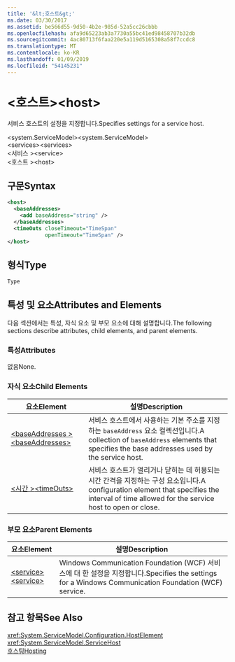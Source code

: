 ```yaml
---
title: '&lt;호스트&gt;'
ms.date: 03/30/2017
ms.assetid: be566d55-9d50-4b2e-985d-52a5cc26cbbb
ms.openlocfilehash: afa9d65223ab3a7730a55bc41ed98458707b32db
ms.sourcegitcommit: 4ac80713f6faa220e5a119d5165308a58f7ccdc8
ms.translationtype: MT
ms.contentlocale: ko-KR
ms.lasthandoff: 01/09/2019
ms.locfileid: "54145231"
---
```

# <a name="lthostgt"></a><span data-ttu-id="227ce-102">&lt;호스트&gt;</span><span class="sxs-lookup"><span data-stu-id="227ce-102">&lt;host&gt;</span></span>
<span data-ttu-id="227ce-103">서비스 호스트의 설정을 지정합니다.</span><span class="sxs-lookup"><span data-stu-id="227ce-103">Specifies settings for a service host.</span></span>  
  
 <span data-ttu-id="227ce-104">\<system.ServiceModel></span><span class="sxs-lookup"><span data-stu-id="227ce-104">\<system.ServiceModel></span></span>  
<span data-ttu-id="227ce-105">\<services></span><span class="sxs-lookup"><span data-stu-id="227ce-105">\<services></span></span>  
<span data-ttu-id="227ce-106">\<서비스 ></span><span class="sxs-lookup"><span data-stu-id="227ce-106">\<service></span></span>  
<span data-ttu-id="227ce-107">\<호스트 ></span><span class="sxs-lookup"><span data-stu-id="227ce-107">\<host></span></span>  
  
## <a name="syntax"></a><span data-ttu-id="227ce-108">구문</span><span class="sxs-lookup"><span data-stu-id="227ce-108">Syntax</span></span>  
  
```xml  
<host>
  <baseAddresses>
    <add baseAddress="string" />
  </baseAddresses>
  <timeOuts closeTimeout="TimeSpan"
            openTimeout="TimeSpan" />
</host>
```  
  
## <a name="type"></a><span data-ttu-id="227ce-109">형식</span><span class="sxs-lookup"><span data-stu-id="227ce-109">Type</span></span>  
 `Type`  
  
## <a name="attributes-and-elements"></a><span data-ttu-id="227ce-110">특성 및 요소</span><span class="sxs-lookup"><span data-stu-id="227ce-110">Attributes and Elements</span></span>  
 <span data-ttu-id="227ce-111">다음 섹션에서는 특성, 자식 요소 및 부모 요소에 대해 설명합니다.</span><span class="sxs-lookup"><span data-stu-id="227ce-111">The following sections describe attributes, child elements, and parent elements.</span></span>  
  
### <a name="attributes"></a><span data-ttu-id="227ce-112">특성</span><span class="sxs-lookup"><span data-stu-id="227ce-112">Attributes</span></span>  
 <span data-ttu-id="227ce-113">없음</span><span class="sxs-lookup"><span data-stu-id="227ce-113">None.</span></span>  
  
### <a name="child-elements"></a><span data-ttu-id="227ce-114">자식 요소</span><span class="sxs-lookup"><span data-stu-id="227ce-114">Child Elements</span></span>  
  
|<span data-ttu-id="227ce-115">요소</span><span class="sxs-lookup"><span data-stu-id="227ce-115">Element</span></span>|<span data-ttu-id="227ce-116">설명</span><span class="sxs-lookup"><span data-stu-id="227ce-116">Description</span></span>|  
|-------------|-----------------|  
|[<span data-ttu-id="227ce-117">\<baseAddresses ></span><span class="sxs-lookup"><span data-stu-id="227ce-117">\<baseAddresses></span></span>](../../../../../docs/framework/configure-apps/file-schema/wcf/baseaddresses.md)|<span data-ttu-id="227ce-118">서비스 호스트에서 사용하는 기본 주소를 지정하는 `baseAddress` 요소 컬렉션입니다.</span><span class="sxs-lookup"><span data-stu-id="227ce-118">A collection of `baseAddress` elements that specifies the base addresses used by the service host.</span></span>|  
|[<span data-ttu-id="227ce-119">\<시간 ></span><span class="sxs-lookup"><span data-stu-id="227ce-119">\<timeOuts></span></span>](../../../../../docs/framework/configure-apps/file-schema/wcf/timeouts.md)|<span data-ttu-id="227ce-120">서비스 호스트가 열리거나 닫히는 데 허용되는 시간 간격을 지정하는 구성 요소입니다.</span><span class="sxs-lookup"><span data-stu-id="227ce-120">A configuration element that specifies the interval of time allowed for the service host to open or close.</span></span>|  
  
### <a name="parent-elements"></a><span data-ttu-id="227ce-121">부모 요소</span><span class="sxs-lookup"><span data-stu-id="227ce-121">Parent Elements</span></span>  
  
|<span data-ttu-id="227ce-122">요소</span><span class="sxs-lookup"><span data-stu-id="227ce-122">Element</span></span>|<span data-ttu-id="227ce-123">설명</span><span class="sxs-lookup"><span data-stu-id="227ce-123">Description</span></span>|  
|-------------|-----------------|  
|[<span data-ttu-id="227ce-124">\<service></span><span class="sxs-lookup"><span data-stu-id="227ce-124">\<service></span></span>](../../../../../docs/framework/configure-apps/file-schema/wcf/service.md)|<span data-ttu-id="227ce-125">Windows Communication Foundation (WCF) 서비스에 대 한 설정을 지정합니다.</span><span class="sxs-lookup"><span data-stu-id="227ce-125">Specifies the settings for a Windows Communication Foundation (WCF) service.</span></span>|  
  
## <a name="see-also"></a><span data-ttu-id="227ce-126">참고 항목</span><span class="sxs-lookup"><span data-stu-id="227ce-126">See Also</span></span>  
 <xref:System.ServiceModel.Configuration.HostElement>  
 <xref:System.ServiceModel.ServiceHost>  
 [<span data-ttu-id="227ce-127">호스팅</span><span class="sxs-lookup"><span data-stu-id="227ce-127">Hosting</span></span>](../../../../../docs/framework/wcf/feature-details/hosting.md)
